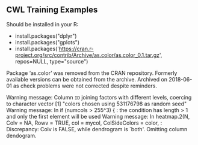 ## CWL Training Examples

Should be installed in your R:

* install.packages("dplyr")
* install.packages("gplots")
* install.packages('https://cran.r-project.org/src/contrib/Archive/as.color/as.color_0.1.tar.gz', repos=NULL, type="source")


Package ‘as.color’ was removed from the CRAN repository.
Formerly available versions can be obtained from the archive.
Archived on 2018-06-01 as check problems were not corrected despite reminders.


Warning message:
Column `ID` joining factors with different levels, coercing to character vector
[1] "colors chosen using 531176798 as random seed"
Warning message:
In if (numcols > 255^3) { :
  the condition has length > 1 and only the first element will be used
Warning message:
In heatmap.2(N, Colv = NA, Rowv = TRUE, col = mycol, ColSideColors = color,  :
  Discrepancy: Colv is FALSE, while dendrogram is `both'. Omitting column dendogram.